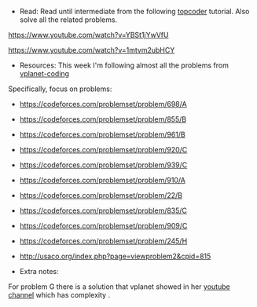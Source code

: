 

- Read:
Read until intermediate from the following [topcoder](https://www.topcoder.com/community/competitive-programming/tutorials/dynamic-programming-from-novice-to-advanced/) tutorial. Also solve all the related problems.

https://www.youtube.com/watch?v=YBSt1jYwVfU

https://www.youtube.com/watch?v=1mtvm2ubHCY

- Resources:
This week I'm following almost all the problems from 
[vplanet-coding](https://vplanetcoding.com/course2#698A)

Specifically, focus on problems:
- https://codeforces.com/problemset/problem/698/A
- https://codeforces.com/problemset/problem/855/B
- https://codeforces.com/problemset/problem/961/B
- https://codeforces.com/problemset/problem/920/C
- https://codeforces.com/problemset/problem/939/C
- https://codeforces.com/problemset/problem/910/A
- https://codeforces.com/problemset/problem/22/B
- https://codeforces.com/problemset/problem/835/C
- https://codeforces.com/problemset/problem/909/C
- https://codeforces.com/problemset/problem/245/H
- http://usaco.org/index.php?page=viewproblem2&cpid=815

- Extra notes: 

For problem G there is a solution that vplanet showed in her [youtube channel](https://www.youtube.com/watch?v=Vhi4mv-f6Ic) 
which has complexity  <MATH> O(n * n * m) </MATH>.
